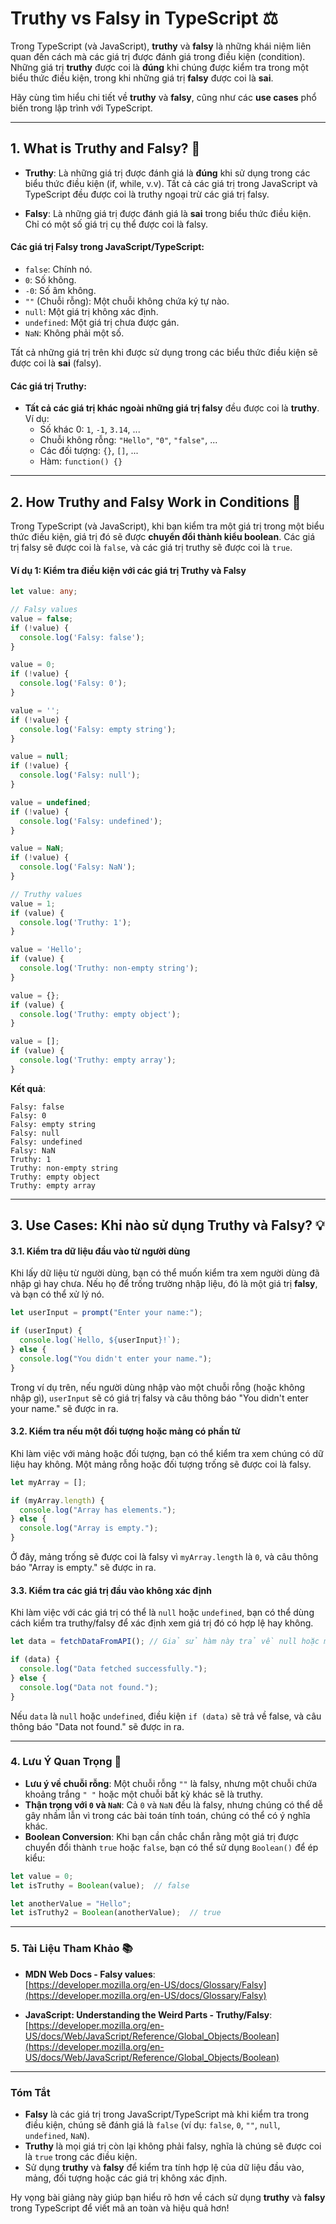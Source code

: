 # **Truthy vs Falsy in TypeScript** ⚖️

Trong TypeScript (và JavaScript), **truthy** và **falsy** là những khái niệm liên quan đến cách mà các giá trị được đánh giá trong điều kiện (condition). Những giá trị **truthy** được coi là **đúng** khi chúng được kiểm tra trong một biểu thức điều kiện, trong khi những giá trị **falsy** được coi là **sai**.

Hãy cùng tìm hiểu chi tiết về **truthy** và **falsy**, cũng như các **use cases** phổ biến trong lập trình với TypeScript.

---

## **1. What is Truthy and Falsy? 🤔**

- **Truthy**: Là những giá trị được đánh giá là **đúng** khi sử dụng trong các biểu thức điều kiện (if, while, v.v). Tất cả các giá trị trong JavaScript và TypeScript đều được coi là truthy ngoại trừ các giá trị falsy.
  
- **Falsy**: Là những giá trị được đánh giá là **sai** trong biểu thức điều kiện. Chỉ có một số giá trị cụ thể được coi là falsy.

#### **Các giá trị Falsy trong JavaScript/TypeScript**:

- `false`: Chính nó.
- `0`: Số không.
- `-0`: Số âm không.
- `""` (Chuỗi rỗng): Một chuỗi không chứa ký tự nào.
- `null`: Một giá trị không xác định.
- `undefined`: Một giá trị chưa được gán.
- `NaN`: Không phải một số.

Tất cả những giá trị trên khi được sử dụng trong các biểu thức điều kiện sẽ được coi là **sai** (falsy).

#### **Các giá trị Truthy**:

- **Tất cả các giá trị khác ngoài những giá trị falsy** đều được coi là **truthy**. Ví dụ:
  - Số khác 0: `1`, `-1`, `3.14`, ...
  - Chuỗi không rỗng: `"Hello"`, `"0"`, `"false"`, ...
  - Các đối tượng: `{}`, `[]`, ...
  - Hàm: `function() {}`

---

## **2. How Truthy and Falsy Work in Conditions 🎯**

Trong TypeScript (và JavaScript), khi bạn kiểm tra một giá trị trong một biểu thức điều kiện, giá trị đó sẽ được **chuyển đổi thành kiểu boolean**. Các giá trị falsy sẽ được coi là `false`, và các giá trị truthy sẽ được coi là `true`.

#### **Ví dụ 1: Kiểm tra điều kiện với các giá trị Truthy và Falsy**

```typescript
let value: any;

// Falsy values
value = false;
if (!value) {
  console.log('Falsy: false');
}

value = 0;
if (!value) {
  console.log('Falsy: 0');
}

value = '';
if (!value) {
  console.log('Falsy: empty string');
}

value = null;
if (!value) {
  console.log('Falsy: null');
}

value = undefined;
if (!value) {
  console.log('Falsy: undefined');
}

value = NaN;
if (!value) {
  console.log('Falsy: NaN');
}

// Truthy values
value = 1;
if (value) {
  console.log('Truthy: 1');
}

value = 'Hello';
if (value) {
  console.log('Truthy: non-empty string');
}

value = {};
if (value) {
  console.log('Truthy: empty object');
}

value = [];
if (value) {
  console.log('Truthy: empty array');
}
```

**Kết quả**:
```
Falsy: false
Falsy: 0
Falsy: empty string
Falsy: null
Falsy: undefined
Falsy: NaN
Truthy: 1
Truthy: non-empty string
Truthy: empty object
Truthy: empty array
```

---

## **3. Use Cases: Khi nào sử dụng Truthy và Falsy? 💡**

#### **3.1. Kiểm tra dữ liệu đầu vào từ người dùng**

Khi lấy dữ liệu từ người dùng, bạn có thể muốn kiểm tra xem người dùng đã nhập gì hay chưa. Nếu họ để trống trường nhập liệu, đó là một giá trị **falsy**, và bạn có thể xử lý nó.

```typescript
let userInput = prompt("Enter your name:");

if (userInput) {
  console.log(`Hello, ${userInput}!`);
} else {
  console.log("You didn't enter your name.");
}
```

Trong ví dụ trên, nếu người dùng nhập vào một chuỗi rỗng (hoặc không nhập gì), `userInput` sẽ có giá trị falsy và câu thông báo "You didn't enter your name." sẽ được in ra.

#### **3.2. Kiểm tra nếu một đối tượng hoặc mảng có phần tử**

Khi làm việc với mảng hoặc đối tượng, bạn có thể kiểm tra xem chúng có dữ liệu hay không. Một mảng rỗng hoặc đối tượng trống sẽ được coi là falsy.

```typescript
let myArray = [];

if (myArray.length) {
  console.log("Array has elements.");
} else {
  console.log("Array is empty.");
}
```

Ở đây, mảng trống sẽ được coi là falsy vì `myArray.length` là `0`, và câu thông báo "Array is empty." sẽ được in ra.

#### **3.3. Kiểm tra các giá trị đầu vào không xác định**

Khi làm việc với các giá trị có thể là `null` hoặc `undefined`, bạn có thể dùng cách kiểm tra truthy/falsy để xác định xem giá trị đó có hợp lệ hay không.

```typescript
let data = fetchDataFromAPI(); // Giả sử hàm này trả về null hoặc một đối tượng.

if (data) {
  console.log("Data fetched successfully.");
} else {
  console.log("Data not found.");
}
```

Nếu `data` là `null` hoặc `undefined`, điều kiện `if (data)` sẽ trả về false, và câu thông báo "Data not found." sẽ được in ra.

---

### **4. Lưu Ý Quan Trọng 📝**

- **Lưu ý về chuỗi rỗng**: Một chuỗi rỗng `""` là falsy, nhưng một chuỗi chứa khoảng trắng `" "` hoặc một chuỗi bất kỳ khác sẽ là truthy.
- **Thận trọng với `0` và `NaN`**: Cả `0` và `NaN` đều là falsy, nhưng chúng có thể dễ gây nhầm lẫn vì trong các bài toán tính toán, chúng có thể có ý nghĩa khác.
- **Boolean Conversion**: Khi bạn cần chắc chắn rằng một giá trị được chuyển đổi thành `true` hoặc `false`, bạn có thể sử dụng `Boolean()` để ép kiểu:

```typescript
let value = 0;
let isTruthy = Boolean(value);  // false

let anotherValue = "Hello";
let isTruthy2 = Boolean(anotherValue);  // true
```

---

### **5. Tài Liệu Tham Khảo 📚**

- **MDN Web Docs - Falsy values**:  
  [https://developer.mozilla.org/en-US/docs/Glossary/Falsy](https://developer.mozilla.org/en-US/docs/Glossary/Falsy)
  
- **JavaScript: Understanding the Weird Parts - Truthy/Falsy**:  
  [https://developer.mozilla.org/en-US/docs/Web/JavaScript/Reference/Global_Objects/Boolean](https://developer.mozilla.org/en-US/docs/Web/JavaScript/Reference/Global_Objects/Boolean)

---

### **Tóm Tắt**

- **Falsy** là các giá trị trong JavaScript/TypeScript mà khi kiểm tra trong điều kiện, chúng sẽ đánh giá là `false` (ví dụ: `false`, `0`, `""`, `null`, `undefined`, `NaN`).
- **Truthy** là mọi giá trị còn lại không phải falsy, nghĩa là chúng sẽ được coi là `true` trong các điều kiện.
- Sử dụng **truthy** và **falsy** để kiểm tra tính hợp lệ của dữ liệu đầu vào, mảng, đối tượng hoặc các giá trị không xác định.

Hy vọng bài giảng này giúp bạn hiểu rõ hơn về cách sử dụng **truthy** và **falsy** trong TypeScript để viết mã an toàn và hiệu quả hơn!